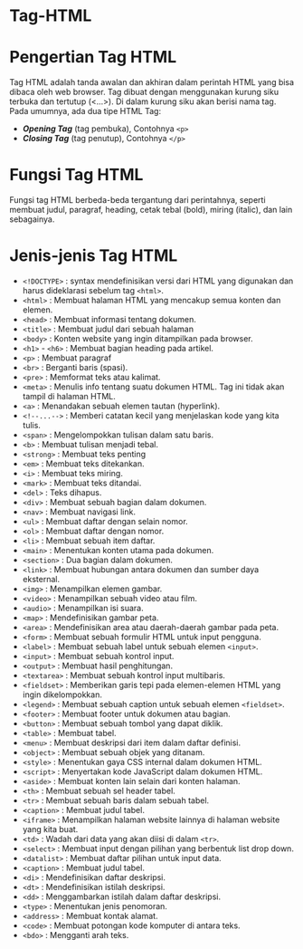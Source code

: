 # Tag-HTML

# Pengertian Tag HTML
  Tag HTML adalah tanda awalan dan akhiran dalam perintah HTML yang bisa dibaca oleh web browser. Tag dibuat dengan menggunakan kurung siku terbuka dan tertutup (<...>). Di dalam kurung siku akan berisi nama tag.
  Pada umumnya, ada dua tipe HTML Tag:
* ***Opening Tag*** (tag pembuka), Contohnya ```<p>```
* ***Closing Tag*** (tag penutup), Contohnya ```</p>```
# Fungsi Tag HTML
  Fungsi tag HTML berbeda-beda tergantung dari perintahnya, seperti membuat judul, paragraf, heading, cetak tebal (bold), miring (italic), dan lain sebagainya.
# Jenis-jenis Tag HTML
* ```<!DOCTYPE>``` : syntax mendefinisikan versi dari HTML yang digunakan dan harus dideklarasi sebelum tag ```<html>```. 
* ```<html>``` : Membuat halaman HTML yang mencakup semua konten dan elemen.
* ```<head>``` : Membuat informasi tentang dokumen.
* ```<title>``` : Membuat judul dari sebuah halaman
* ```<body>``` : Konten website yang ingin ditampilkan pada browser.
* ```<h1>``` - ```<h6>``` : Membuat bagian heading pada artikel.
* ```<p>``` : Membuat paragraf
* ```<br>``` : Berganti baris (spasi).
* ```<pre>``` : Memformat teks atau kalimat.
* ```<meta>``` : Menulis info tentang suatu dokumen HTML. Tag ini tidak akan tampil di halaman HTML.
* ```<a>``` : Menandakan sebuah elemen tautan (hyperlink).
* ```<!--...-->``` : Memberi catatan kecil yang menjelaskan kode yang kita tulis.
* ```<span>``` : Mengelompokkan tulisan dalam satu baris.
* ```<b>``` : Membuat tulisan menjadi tebal.
* ```<strong>``` : Membuat teks penting
* ```<em>``` : Membuat teks ditekankan.
* ```<i>``` : Membuat teks miring.
* ```<mark>``` : Membuat teks ditandai.
* ```<del>``` : Teks dihapus.
* ```<div>``` : Membuat sebuah bagian dalam dokumen.
* ```<nav>``` : Membuat navigasi link.
* ```<ul>``` : Membuat daftar dengan selain nomor.
* ```<ol>``` : Membuat daftar dengan nomor.
* ```<li>``` : Membuat sebuah item daftar.
* ```<main>``` : Menentukan konten utama pada dokumen.
* ```<section>``` : Dua bagian dalam dokumen.
* ```<link>``` : Membuat hubungan antara dokumen dan sumber daya eksternal.
* ```<img>``` : Menampilkan elemen gambar.
* ```<video>``` : Menampilkan sebuah video atau film.
* ```<audio>``` : Menampilkan isi suara.
* ```<map>``` : Mendefinisikan gambar peta.
* ```<area>``` : Mendefinisikan area atau daerah-daerah gambar pada peta.
* ```<form>``` : Membuat sebuah formulir HTML untuk input pengguna.
* ```<label>``` : Membuat sebuah label untuk sebuah elemen ```<input>```.
* ```<input>``` : Membuat sebuah kontrol input.
* ```<output>``` : Membuat hasil penghitungan.
* ```<textarea>``` : Membuat sebuah kontrol input multibaris.
* ```<fieldset>``` : Memberikan garis tepi pada elemen-elemen HTML yang ingin dikelompokkan.
* ```<legend>``` : Membuat sebuah caption untuk sebuah elemen ```<fieldset>```.
* ```<footer>``` : Membuat footer untuk dokumen atau bagian.
* ```<button>``` : Membuat sebuah tombol yang dapat diklik.
* ```<table>``` : Membuat tabel.
* ```<menu>``` : Membuat deskripsi dari item dalam daftar definisi.
* ```<object>``` : Membuat sebuah objek yang ditanam.
* ```<style>``` : Menentukan gaya CSS internal dalam dokumen HTML.
* ```<script>``` : Menyertakan kode JavaScript dalam dokumen HTML.
* ```<aside>``` : Membuat konten lain selain dari konten halaman.
* ```<th>``` : Membuat sebuah sel header tabel.
* ```<tr>``` : Membuat sebuah baris dalam sebuah tabel.
* ```<caption>``` : Membuat judul tabel.
* ```<iframe>``` : Menampilkan halaman website lainnya di halaman website yang kita buat.
* ```<td>``` : Wadah dari data yang akan diisi di dalam ```<tr>```.
* ```<select>``` : Membuat input dengan pilihan yang berbentuk list drop down.
* ```<datalist>``` : Membuat daftar pilihan untuk input data.
* ```<caption>``` : Membuat judul tabel.
* ```<di>``` : Mendefinisikan daftar deskripsi.
* ```<dt>``` : Mendefinisikan istilah deskripsi.
* ```<dd>``` : Menggambarkan istilah dalam daftar deskripsi.
* ```<type>``` : Menentukan jenis penomoran.
* ```<address>``` : Membuat kontak alamat.
* ```<code>``` : Membuat potongan kode komputer di antara teks.
* ```<bdo>``` : Mengganti arah teks.
